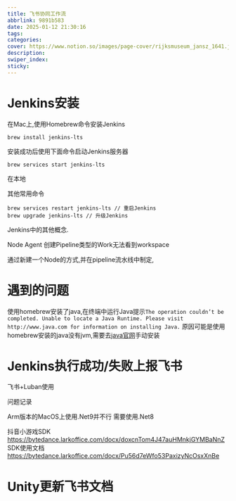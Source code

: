 ```yaml
---
title: 飞书协同工作流
abbrlink: 9891b583
date: 2025-01-12 21:30:16
tags:
categories:
cover: https://www.notion.so/images/page-cover/rijksmuseum_jansz_1641.jpg
description:
swiper_index:
sticky:
---
```


# Jenkins安装

在Mac上,使用Homebrew命令安装Jenkins
```shell
brew install jenkins-lts
```
安装成功后使用下面命令启动Jenkins服务器
```shell
brew services start jenkins-lts
```
在本地


其他常用命令
```shell
brew services restart jenkins-lts // 重启Jenkins
brew upgrade jenkins-lts // 升级Jenkins
```

Jenkins中的其他概念.

Node
Agent
创建Pipeline类型的Work无法看到workspace

通过新建一个Node的方式,并在pipeline流水线中制定,

# 遇到的问题

使用homebrew安装了java,在终端中运行Java提示`The operation couldn’t be completed. Unable to locate a Java Runtime.
Please visit http://www.java.com for information on installing Java.`
原因可能是使用homebrew安装的java没有jvm,需要去[java官网](https://www.oracle.com/java/technologies/downloads/#jdk23-mac)手动安装


# Jenkins执行成功/失败上报飞书


飞书+Luban使用 

问题记录

Arm版本的MacOS上使用.Net9并不行
需要使用.Net8


抖音小游戏SDK
https://bytedance.larkoffice.com/docx/doxcnTom4J47auHMnkjGYMBaNnZ
SDK使用文档
https://bytedance.larkoffice.com/docx/Pu56d7eWfo53PaxizyNcOsxXnBe


# Unity更新飞书文档

